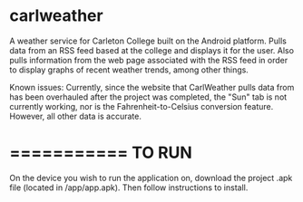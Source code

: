 carlweather
===========

A weather service for Carleton College built on the Android platform. Pulls data from an RSS feed based at the college and displays it for the user. Also pulls information from the web page associated with the RSS feed in order to display graphs of recent weather trends, among other things.


Known issues:
Currently, since the website that CarlWeather pulls data from has been overhauled after the project was completed, the "Sun" tab is not currently working, nor is the Fahrenheit-to-Celsius conversion feature. However, all other data is accurate.

===========
TO RUN
===========
On the device you wish to run the application on, download the project .apk file (located in /app/app.apk). Then follow instructions to install.
